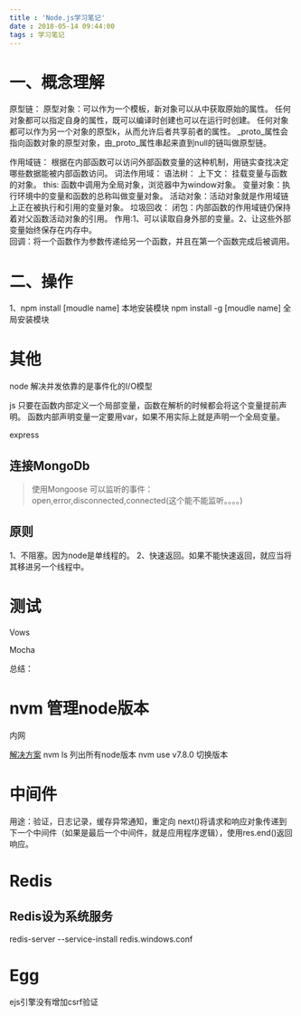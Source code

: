 ```yaml
---
title : 'Node.js学习笔记'
date : 2018-05-14 09:44:00
tags : 学习笔记
---
```


# 一、概念理解
原型链：
    原型对象：可以作为一个模板，新对象可以从中获取原始的属性。
    任何对象都可以指定自身的属性，既可以编译时创建也可以在运行时创建。
    任何对象都可以作为另一个对象的原型k，从而允许后者共享前者的属性。
    _proto_属性会指向函数对象的原型对象，由_proto_属性串起来直到null的链叫做原型链。

作用域链：
    根据在内部函数可以访问外部函数变量的这种机制，用链实查找决定哪些数据能被内部函数访问。
词法作用域：
语法树：
上下文：
    挂载变量与函数的对象。
this:
    函数中调用为全局对象，浏览器中为window对象。
变量对象：执行环境中的变量和函数的总称叫做变量对象。
活动对象：活动对象就是作用域链上正在被执行和引用的变量对象。
垃圾回收：
闭包：内部函数的作用域链仍保持着对父函数活动对象的引用。
    作用:1、可以读取自身外部的变量。2、让这些外部变量始终保存在内存中。   
回调：将一个函数作为参数传递给另一个函数，并且在第一个函数完成后被调用。

# 二、操作

1、npm install [moudle name]
本地安装模块
npm install -g [moudle name]
全局安装模块

# 其他
node 解决并发依靠的是事件化的I/O模型

js   只要在函数内部定义一个局部变量，函数在解析的时候都会将这个变量提前声明。
    函数内部声明变量一定要用var，如果不用实际上就是声明一个全局变量。

express

## 连接MongoDb
> 使用Mongoose
可以监听的事件：open,error,disconnected,connected(这个能不能监听。。。。)

## 原则
1、不阻塞。因为node是单线程的。
2、快速返回。如果不能快速返回，就应当将其移进另一个线程中。
# 测试
Vows

Mocha

总结：

# nvm 管理node版本
内网

[解决方案](https://my.oschina.net/u/3305487/blog/1538289)
nvm ls
列出所有node版本
nvm use v7.8.0
切换版本

# 中间件
用途：验证，日志记录，缓存异常通知，重定向
next()将请求和响应对象传递到下一个中间件（如果是最后一个中间件，就是应用程序逻辑），使用res.end()返回响应。

# Redis
## Redis设为系统服务
redis-server --service-install redis.windows.conf

# Egg
ejs引擎没有增加csrf验证
